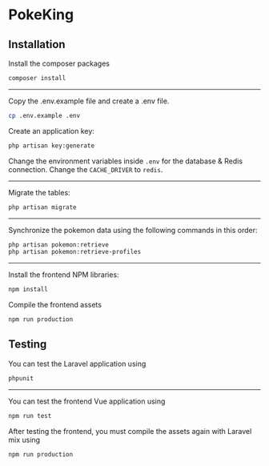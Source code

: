 # PokeKing

## Installation

Install the composer packages

```bash
composer install
```
---
Copy the .env.example file and create a .env file.

```bash
cp .env.example .env
```

Create an application key:

```bash
php artisan key:generate
```

Change the environment variables inside `.env` for the database & Redis connection.
Change the `CACHE_DRIVER` to `redis`.

---

Migrate the tables:

```bash
php artisan migrate
```
---

Synchronize the pokemon data using the following commands in this order:

```bash
php artisan pokemon:retrieve
php artisan pokemon:retrieve-profiles
```
---

Install the frontend NPM libraries:

```bash
npm install
```

Compile the frontend assets
```bash
npm run production
```

## Testing
You can test the Laravel application using
```bash
phpunit
```

---

You can test the frontend Vue application using
```bash
npm run test
```
After testing the frontend, you must compile the assets again with Laravel mix using
```bash
npm run production
```